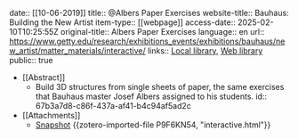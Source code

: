 date:: [[10-06-2019]]
title:: @Albers Paper Exercises
website-title:: Bauhaus: Building the New Artist
item-type:: [[webpage]]
access-date:: 2025-02-10T10:25:55Z
original-title:: Albers Paper Exercises
language:: en
url:: https://www.getty.edu/research/exhibitions_events/exhibitions/bauhaus/new_artist/matter_materials/interactive/
links:: [Local library](zotero://select/library/items/77LHD7KD), [Web library](https://www.zotero.org/users/15862703/items/77LHD7KD)
public:: true

- [[Abstract]]
	- Build 3D structures from single sheets of paper, the same exercises that Bauhaus master Josef Albers assigned to his students.
	  id:: 67b3a7d8-c86f-437a-af41-b4c94af5ad2c
- [[Attachments]]
	- [Snapshot](https://www.getty.edu/research/exhibitions_events/exhibitions/bauhaus/new_artist/matter_materials/interactive/) {{zotero-imported-file P9F6KN54, "interactive.html"}}